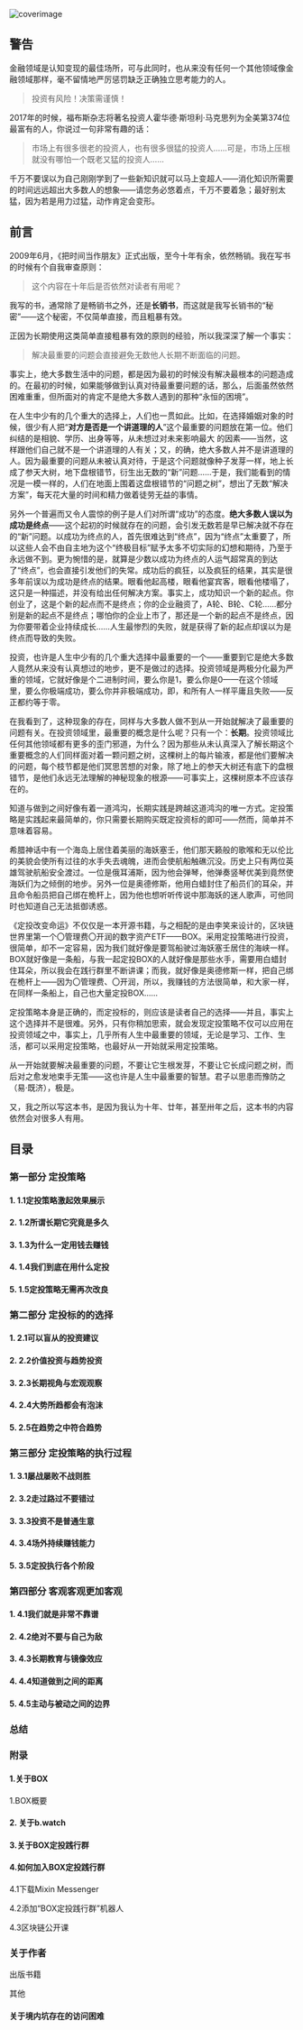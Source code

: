 ![coverimage](assets/images/coverimage.gif)

## 警告

金融领域是认知变现的最佳场所，可与此同时，也从来没有任何一个其他领域像金融领域那样，毫不留情地严厉惩罚缺乏正确独立思考能力的人。

> 投资有风险！决策需谨慎！

2017年的时候，福布斯杂志将著名投资人霍华德·斯坦利·马克思列为全美第374位最富有的人，你说过一句非常有趣的话：

> 市场上有很多很老的投资人，也有很多很猛的投资人……可是，市场上压根就没有哪怕一个既老又猛的投资人……

千万不要误以为自己刚刚学到了一些新知识就可以马上变超人——消化知识所需要的时间远远超出大多数人的想象——请您务必悠着点，千万不要着急；最好别太猛，因为若是用力过猛，动作肯定会变形。

## 前言

2009年6月，《把时间当作朋友》正式出版，至今十年有余，依然畅销。我在写书的时候有个自我审查原则：

> 这个内容在十年后是否依然对读者有用呢？

我写的书，通常除了是畅销书之外，还是**长销书**，而这就是我写长销书的“秘密”——这个秘密，不仅简单直接，而且粗暴有效。

正因为长期使用这类简单直接粗暴有效的原则的经验，所以我深深了解一个事实：

> 解决最重要的问题会直接避免无数他人长期不断面临的问题。

事实上，绝大多数生活中的问题，都是因为最初的时候没有解决最根本的问题造成的。在最初的时候，如果能够做到认真对待最重要问题的话，那么，后面虽然依然困难重重，但所面对的肯定不是绝大多数人遇到的那种“永恒的困境”。

在人生中少有的几个重大的选择上，人们也一贯如此。比如，在选择婚姻对象的时候，很少有人把“**对方是否是一个讲道理的人**”这个最重要的问题放在第一位。他们纠结的是相貌、学历、出身等等，从未想过对未来影响最大 的因素——当然，这样跟他们自己就不是一个讲道理的人有关；又，的确，绝大多数人并不是讲道理的人。因为最重要的问题从未被认真对待，于是这个问题就像种子发芽一样，地上长成了参天大树，地下盘根错节，衍生出无数的“新”问题……于是，我们能看到的情况是一模一样的，人们在地面上围着这盘根错节的“问题之树”，想出了无数“解决方案”，每天花大量的时间和精力做着徒劳无益的事情。

另外一个普遍而又令人震惊的例子是人们对所谓“成功”的态度。**绝大多数人误以为成功是终点**——这个起初的时候就存在的问题，会引发无数若是早已解决就不存在的“新”问题。以成功为终点的人，首先很难达到“终点”，因为“终点”太重要了，所以这些人会不由自主地为这个“终极目标”赋予太多不切实际的幻想和期待，乃至于永远做不到。更为惋惜的是，就算是少数以成功为终点的人运气超常真的到达了“终点”，也会直接引发他们的失常。成功后的疯狂，以及疯狂的结果，其实是很多年前误以为成功是终点的结果。眼看他起高楼，眼看他宴宾客，眼看他楼塌了，这只是一种描述，并没有给出任何解决方案。事实上，成功知识一个新的起点。你创业了，这是个新的起点而不是终点；你的企业融资了，A轮、B轮、C轮……都分别是新的起点不是终点；哪怕你的企业上市了，那还是一个新的起点不是终点，因为你要带着企业持续成长……人生最惨烈的失败，就是获得了新的起点却误以为是终点而导致的失败。

投资，也许是人生中少有的几个重大选择中最重要的一个——重要到它是绝大多数人竟然从来没有认真想过的地步，更不是做过的选择。投资领域是两极分化最为严重的领域，它就好像是个二进制时间，要么你是1，要么你是0——在这个领域里，要么你极端成功，要么你并非极端成功，即，和所有人一样平庸且失败——反正都约等于零。

在我看到了，这种现象的存在，同样与大多数人做不到从一开始就解决了最重要的问题有关。在投资领域里，最重要的概念是什么呢？只有一个：**长期**。投资领域比任何其他领域都有更多的歪门邪道，为什么？因为那些从未认真深入了解长期这个重要概念的人们同样面对着一颗问题之树，这棵树上的每片输液，都是他们要解决的问题，每个枝节都是他们冥思苦想的对象，除了地上的参天大树还有底下的盘根错节，是他们永远无法理解的神秘现象的根源——可事实上，这棵树原本不应该存在的。

知道与做到之间好像有着一道鸿沟，长期实践是跨越这道鸿沟的唯一方式。定投策略是实践起来最简单的，你只需要长期购买既定投资标的即可——然而，简单并不意味着容易。

希腊神话中有一个海岛上居住着美丽的海妖塞壬，他们那天籁般的歌喉和无以伦比的美貌会使所有过往的水手失去魂魄，进而会使航船触礁沉没。历史上只有两位英雄驾驶航船安全渡过。一位是俄耳浦斯，因为他会弹琴，他弹奏竖琴优美到竟然使海妖们为之倾倒的地步。另外一位是奥德修斯，他用白蜡封住了船员们的耳朵，并且命令船员把自己绑在桅杆上，因为他也想听听传说中那海妖的迷人歌声，可他同时也知道自己无法抵御诱惑。

《定投改变命运》不仅仅是一本开源书籍，与之相配的是由李笑来设计的，区块链世界里第一个〇管理费〇开润的数字资产ETF——BOX。采用定投策略进行投资，很简单，却不一定容易，因为我们就好像是要驾船驶过海妖塞壬居住的海峡一样。BOX就好像是一条船，与我一起定投BOX的人就好像是那些水手，需要用白蜡封住耳朵，所以我会在践行群里不断讲课；而我，就好像是奥德修斯一样，把自己绑在桅杆上——因为〇管理费、〇开润，所以，我赚钱的方法很简单，和大家一样，在同样一条船上，自己也大量定投BOX……

定投策略本身是正确的，而定投标的，则应该是读者自己的选择——并且，事实上这个选择并不是很难。另外，只有你稍加思索，就会发现定投策略不仅可以应用在投资领域之中，事实上，几乎所有人生中最重要的领域，无论是学习、工作、生活，都可以采用定投策略，也最好从一开始就采用定投策略。

从一开始就要解决最重要的问题，不要让它生根发芽，不要让它长成问题之树，而后对之愈发地束手无策——这也许是人生中最重要的智慧。君子以思患而豫防之（易·既济），极是。

又，我之所以写这本书，是因为我认为十年、廿年，甚至卅年之后，这本书的内容依然会对很多人有用。

## 目录

### 第一部分 定投策略

#### 1. 1.1定投策略激起效果展示

#### 2. 1.2所谓长期它究竟是多久

#### 3. 1.3为什么一定用钱去赚钱

#### 4. 1.4我们到底在用什么定投

#### 5. 1.5定投策略无需再次改良

### 第二部分 定投标的的选择

#### 1. 2.1可以盲从的投资建议

#### 2. 2.2价值投资与趋势投资

#### 3. 2.3长期视角与宏观观察

#### 4. 2.4大势所趋都会有泡沫

#### 5. 2.5在趋势之中符合趋势

### 第三部分 定投策略的执行过程

#### 1. 3.1屡战屡败不战则胜

#### 2. 3.2走过路过不要错过

#### 3. 3.3投资不是普通生意

#### 4. 3.4场外持续赚钱能力

#### 5. 3.5定投执行各个阶段

### 第四部分 客观客观更加客观

#### 1. 4.1我们就是非常不靠谱

#### 2. 4.2绝对不要与自己为敌

#### 3. 4.3长期教育与镜像效应

#### 4. 4.4知道做到之间的距离

#### 5. 4.5主动与被动之间的边界

### 总结

### 附录

#### 1.关于BOX

1.BOX概要

#### 2. 关于b.watch

#### 3.关于BOX定投践行群

#### 4.如何加入BOX定投践行群

4.1下载Mixin Messenger

4.2添加“BOX定投践行群”机器人

4.3区块链公开课

### 关于作者

出版书籍

其他

#### 关于境内坑存在的访问困难

